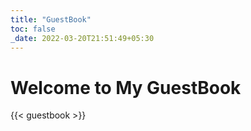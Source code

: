 ```yaml
---
title: "GuestBook"
toc: false
_date: 2022-03-20T21:51:49+05:30
---
```


# Welcome to My GuestBook

{{< guestbook >}}
